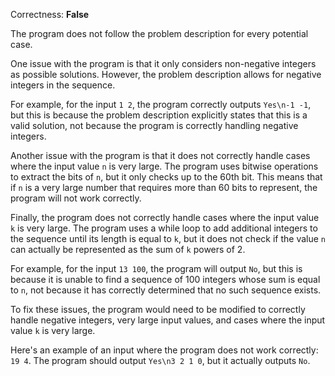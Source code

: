 Correctness: **False**

The program does not follow the problem description for every potential case. 

One issue with the program is that it only considers non-negative integers as possible solutions. However, the problem description allows for negative integers in the sequence.

For example, for the input `1 2`, the program correctly outputs `Yes\n-1 -1`, but this is because the problem description explicitly states that this is a valid solution, not because the program is correctly handling negative integers.

Another issue with the program is that it does not correctly handle cases where the input value `n` is very large. The program uses bitwise operations to extract the bits of `n`, but it only checks up to the 60th bit. This means that if `n` is a very large number that requires more than 60 bits to represent, the program will not work correctly.

Finally, the program does not correctly handle cases where the input value `k` is very large. The program uses a while loop to add additional integers to the sequence until its length is equal to `k`, but it does not check if the value `n` can actually be represented as the sum of `k` powers of 2.

For example, for the input `13 100`, the program will output `No`, but this is because it is unable to find a sequence of 100 integers whose sum is equal to `n`, not because it has correctly determined that no such sequence exists.

To fix these issues, the program would need to be modified to correctly handle negative integers, very large input values, and cases where the input value `k` is very large. 

Here's an example of an input where the program does not work correctly: `19 4`. The program should output `Yes\n3 2 1 0`, but it actually outputs `No`.